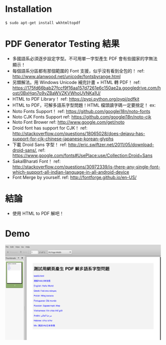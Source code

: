 # Installation

~~~
$ sudo apt-get install wkhtmltopdf
~~~

# PDF Generator Testing 結果

- 多國語系必須逐步設定字型。不可用單一字型產生 PDF 會有些國家的字無法顯示！
- 每個語系分區都有那個範圍的 Font 支援，似乎沒有看到全包的！ ref: http://www.alanwood.net/unicode/fontsbyrange.html
- 另類解法。用 Windows Unicode 補完計畫 + HTML 轉 PDF！ ref: https://175fd66bab27fccf9f16aa157d7261e6c150ae2a.googledrive.com/host/0BxHqn7o9vZBaWVZKVWhoUVNKa1U/
- HTML to PDF Library！ ref: https://pypi.python.org/pypi/pdfkit
- HTML to PDF，可解多語系字型問題！HTML 檔頭讀字碼一定要捨定！ ex: <meta http-equiv="content-type" content="text/html; charset=UTF-8">
- Noto Fonts Support！ ref: https://github.com/googlei18n/noto-fonts
- Noto CJK Fonts Support ref: https://github.com/googlei18n/noto-cjk
- Noto Font Brower ref: http://www.google.com/get/noto
- Droid font has support for CJK！ ref: http://stackoverflow.com/questions/18065028/does-dejavu-has-support-for-cjk-chinese-japanese-korean-glyphs
- 下載 Droid Sans 字型！ ref: http://eric.swiftzer.net/2011/05/download-droid-sans/, ref: https://www.google.com/fonts#UsePlace:use/Collection:Droid+Sans
- SakalBharati Font！ ref: http://stackoverflow.com/questions/30972339/is-there-any-single-font-which-support-all-indian-language-in-all-android-device
- Font Merge by yourself. ref: http://fontforge.github.io/en-US/

# 結論

- 使用 HTML to PDF 解吧！

# Demo

![Alt text](https://raw.githubusercontent.com/scott1028/PDFGeneratorFontIssueStudy/master/test03.png "PDF View")
